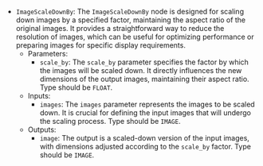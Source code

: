 - `ImageScaleDownBy`: The `ImageScaleDownBy` node is designed for scaling down images by a specified factor, maintaining the aspect ratio of the original images. It provides a straightforward way to reduce the resolution of images, which can be useful for optimizing performance or preparing images for specific display requirements.
    - Parameters:
        - `scale_by`: The `scale_by` parameter specifies the factor by which the images will be scaled down. It directly influences the new dimensions of the output images, maintaining their aspect ratio. Type should be `FLOAT`.
    - Inputs:
        - `images`: The `images` parameter represents the images to be scaled down. It is crucial for defining the input images that will undergo the scaling process. Type should be `IMAGE`.
    - Outputs:
        - `image`: The output is a scaled-down version of the input images, with dimensions adjusted according to the `scale_by` factor. Type should be `IMAGE`.
